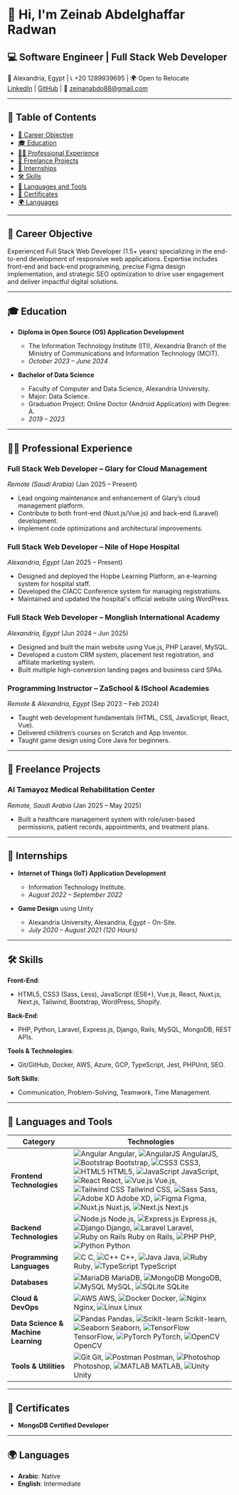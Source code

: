 # 👋 Hi, I'm Zeinab Abdelghaffar Radwan

## 💻 Software Engineer | Full Stack Web Developer  
📍 Alexandria, Egypt | 📞 +20 1289939695 | 🌍 Open to Relocate  
[LinkedIn](https://www.linkedin.com/in/zeinab-abdelghaffar/) | [GitHub](https://github.com/ZeinabAbdelghafar) | 📧 [zeinanabdo88@gmail.com](mailto:zeinanabdo88@gmail.com)

---

## 📑 Table of Contents
- [🎯 Career Objective](#-career-objective)
- [🎓 Education](#-education)
- [🧑‍💻 Professional Experience](#-professional-experience)
- [💼 Freelance Projects](#-freelance-projects)
- [💼 Internships](#internships)
- [🛠️ Skills](#-skills)
- [📝 Languages and Tools](#languages-and-tools)
- [📜 Certificates](#certificates)
- [🌍 Languages](#-languages)

---

## 🎯 Career Objective

Experienced Full Stack Web Developer (1.5+ years) specializing in the end-to-end development of responsive web applications. Expertise includes front-end and back-end programming, precise Figma design implementation, and strategic SEO optimization to drive user engagement and deliver impactful digital solutions.

---

## 🎓 Education

- **Diploma in Open Source (OS) Application Development**
  - The Information Technology Institute (ITI), Alexandria Branch of the Ministry of Communications and Information Technology (MCIT).
  - *October 2023 – June 2024*

- **Bachelor of Data Science**
  - Faculty of Computer and Data Science, Alexandria University.
  - Major: Data Science.
  - Graduation Project: Online Doctor (Android Application) with Degree: A.
  - *2019 – 2023*

---

## 🧑‍💻 Professional Experience

### **Full Stack Web Developer** – Glary for Cloud Management  
*Remote (Saudi Arabia)* (Jan 2025 – Present)  
- Lead ongoing maintenance and enhancement of Glary’s cloud management platform.  
- Contribute to both front-end (Nuxt.js/Vue.js) and back-end (Laravel) development.  
- Implement code optimizations and architectural improvements.

### **Full Stack Web Developer** – Nile of Hope Hospital  
*Alexandria, Egypt* (Jan 2025 – Present)  
- Designed and deployed the Hopbe Learning Platform, an e-learning system for hospital staff.  
- Developed the CIACC Conference system for managing registrations.  
- Maintained and updated the hospital's official website using WordPress.

### **Full Stack Web Developer** – Monglish International Academy  
*Alexandria, Egypt* (Jun 2024 – Jun 2025)  
- Designed and built the main website using Vue.js, PHP Laravel, MySQL.  
- Developed a custom CRM system, placement test registration, and affiliate marketing system.  
- Built multiple high-conversion landing pages and business card SPAs.

### **Programming Instructor** – ZaSchool & ISchool Academies  
*Remote & Alexandria, Egypt* (Sep 2023 – Feb 2024)  
- Taught web development fundamentals (HTML, CSS, JavaScript, React, Vue).  
- Delivered children’s courses on Scratch and App Inventor.  
- Taught game design using Core Java for beginners.

---

## 💼 Freelance Projects

### **Al Tamayoz Medical Rehabilitation Center**  
*Remote, Saudi Arabia* (Jan 2025 – May 2025)  
- Built a healthcare management system with role/user-based permissions, patient records, appointments, and treatment plans.

---

## 💼 Internships

- **Internet of Things (IoT) Application Development**
  - Information Technology Institute.
  - *August 2022 – September 2022*
  
- **Game Design** using Unity
  - Alexandria University, Alexandria, Egypt - On-Site.
  - *July 2020 – August 2021 (120 Hours)*

---

## 🛠️ Skills

**Front-End**:  
- HTML5, CSS3 (Sass, Less), JavaScript (ES6+), Vue.js, React, Nuxt.js, Next.js, Tailwind, Bootstrap, WordPress, Shopify.

**Back-End**:  
- PHP, Python, Laravel, Express.js, Django, Rails, MySQL, MongoDB, REST APIs.

**Tools & Technologies**:  
- Git/GitHub, Docker, AWS, Azure, GCP, TypeScript, Jest, PHPUnit, SEO.

**Soft Skills**:  
- Communication, Problem-Solving, Teamwork, Time Management.

---

## 📝 Languages and Tools

| Category                          | Technologies                                                                                                   |
|------------------------------------|---------------------------------------------------------------------------------------------------------------|
| **Frontend Technologies**          | ![Angular](https://angular.io/assets/images/logos/angular/angular.svg) Angular, ![AngularJS](https://raw.githubusercontent.com/devicons/devicon/master/icons/angularjs/angularjs-original-wordmark.svg) AngularJS, ![Bootstrap](https://raw.githubusercontent.com/devicons/devicon/master/icons/bootstrap/bootstrap-plain-wordmark.svg) Bootstrap, ![CSS3](https://raw.githubusercontent.com/devicons/devicon/master/icons/css3/css3-original-wordmark.svg) CSS3, ![HTML5](https://raw.githubusercontent.com/devicons/devicon/master/icons/html5/html5-original-wordmark.svg) HTML5, ![JavaScript](https://raw.githubusercontent.com/devicons/devicon/master/icons/javascript/javascript-original.svg) JavaScript, ![React](https://raw.githubusercontent.com/devicons/devicon/master/icons/react/react-original-wordmark.svg) React, ![Vue.js](https://raw.githubusercontent.com/devicons/devicon/master/icons/vuejs/vuejs-original-wordmark.svg) Vue.js, ![Tailwind CSS](https://www.vectorlogo.zone/logos/tailwindcss/tailwindcss-icon.svg) Tailwind CSS, ![Sass](https://raw.githubusercontent.com/devicons/devicon/master/icons/sass/sass-original.svg) Sass, ![Adobe XD](https://upload.wikimedia.org/wikipedia/commons/thumb/c/c2/Adobe_XD_CC_icon.svg/2101px-Adobe_XD_CC_icon.svg.png) Adobe XD, ![Figma](https://www.vectorlogo.zone/logos/figma/figma-icon.svg) Figma, ![Nuxt.js](https://nuxtjs.org/logos/nuxt-icon.svg) Nuxt.js, ![Next.js](https://raw.githubusercontent.com/devicons/devicon/master/icons/nextjs/nextjs-original-wordmark.svg) Next.js |
| **Backend Technologies**          | ![Node.js](https://raw.githubusercontent.com/devicons/devicon/master/icons/nodejs/nodejs-original-wordmark.svg) Node.js, ![Express.js](https://raw.githubusercontent.com/devicons/devicon/master/icons/express/express-original-wordmark.svg) Express.js, ![Django](https://cdn.worldvectorlogo.com/logos/django.svg) Django, ![Laravel](https://upload.wikimedia.org/wikipedia/commons/thumb/9/9a/Laravel.svg/1200px-Laravel.svg.png) Laravel, ![Ruby on Rails](https://raw.githubusercontent.com/devicons/devicon/master/icons/rails/rails-original-wordmark.svg) Ruby on Rails, ![PHP](https://raw.githubusercontent.com/devicons/devicon/master/icons/php/php-original.svg) PHP, ![Python](https://raw.githubusercontent.com/devicons/devicon/master/icons/python/python-original.svg) Python |
| **Programming Languages**         | ![C](https://raw.githubusercontent.com/devicons/devicon/master/icons/c/c-original.svg) C, ![C++](https://raw.githubusercontent.com/devicons/devicon/master/icons/cplusplus/cplusplus-original.svg) C++, ![Java](https://raw.githubusercontent.com/devicons/devicon/master/icons/java/java-original.svg) Java, ![Ruby](https://raw.githubusercontent.com/devicons/devicon/master/icons/ruby/ruby-original.svg) Ruby, ![TypeScript](https://raw.githubusercontent.com/devicons/devicon/master/icons/typescript/typescript-original.svg) TypeScript |
| **Databases**                      | ![MariaDB](https://www.vectorlogo.zone/logos/mariadb/mariadb-icon.svg) MariaDB, ![MongoDB](https://raw.githubusercontent.com/devicons/devicon/master/icons/mongodb/mongodb-original-wordmark.svg) MongoDB, ![MySQL](https://raw.githubusercontent.com/devicons/devicon/master/icons/mysql/mysql-original-wordmark.svg) MySQL, ![SQLite](https://www.vectorlogo.zone/logos/sqlite/sqlite-icon.svg) SQLite |
| **Cloud & DevOps**                 | ![AWS](https://raw.githubusercontent.com/devicons/devicon/master/icons/amazonwebservices/amazonwebservices-original-wordmark.svg) AWS, ![Docker](https://raw.githubusercontent.com/devicons/devicon/master/icons/docker/docker-original-wordmark.svg) Docker, ![Nginx](https://raw.githubusercontent.com/devicons/devicon/master/icons/nginx/nginx-original.svg) Nginx, ![Linux](https://raw.githubusercontent.com/devicons/devicon/master/icons/linux/linux-original.svg) Linux |
| **Data Science & Machine Learning**| ![Pandas](https://raw.githubusercontent.com/devicons/devicon/2ae2a900d2f041da66e950e4d48052658d850630/icons/pandas/pandas-original.svg) Pandas, ![Scikit-learn](https://upload.wikimedia.org/wikipedia/commons/0/05/Scikit_learn_logo_small.svg) Scikit-learn, ![Seaborn](https://seaborn.pydata.org/_images/logo-mark-lightbg.svg) Seaborn, ![TensorFlow](https://www.vectorlogo.zone/logos/tensorflow/tensorflow-icon.svg) TensorFlow, ![PyTorch](https://www.vectorlogo.zone/logos/pytorch/pytorch-icon.svg) PyTorch, ![OpenCV](https://www.vectorlogo.zone/logos/opencv/opencv-icon.svg) OpenCV |
| **Tools & Utilities**              | ![Git](https://www.vectorlogo.zone/logos/git-scm/git-scm-icon.svg) Git, ![Postman](https://www.vectorlogo.zone/logos/getpostman/getpostman-icon.svg) Postman, ![Photoshop](https://raw.githubusercontent.com/devicons/devicon/master/icons/photoshop/photoshop-line.svg) Photoshop, ![MATLAB](https://upload.wikimedia.org/wikipedia/commons/2/21/Matlab_Logo.png) MATLAB, ![Unity](https://www.vectorlogo.zone/logos/unity3d/unity3d-icon.svg) Unity |


---

## 📜 Certificates

- **MongoDB Certified Developer**

---

## 🌍 Languages

- **Arabic**: Native  
- **English**: Intermediate
